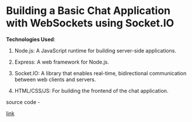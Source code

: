 # Building a Basic Chat Application with WebSockets using Socket.IO

__Technologies Used__:

1. Node.js: A JavaScript runtime for building server-side applications.

2. Express: A web framework for Node.js.

3. Socket.IO: A library that enables real-time, bidirectional communication between web clients and servers.

4. HTML/CSS/JS: For building the frontend of the chat application.

source code - 

[link](https://github.com/surendrapandar/ILP/tree/master/Mini%20Project%203%20(chatapp))
